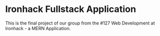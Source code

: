 # Ironhack Fullstack Application

This is the final project of our group from the #127 Web Development at Ironhack - a MERN Application.
